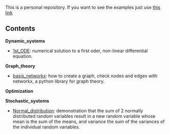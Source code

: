 This is a personal repository. If you want to see the examples just 
use [this link](http://nbviewer.ipython.org/github/JoseGuzman/myIPythonNotebooks/)

## Contents

**Dynamic_systems** 
* [1st_ODE](http://nbviewer.ipython.org/github/JoseGuzman/myIPythonNotebooks/blob/master/Dynamic_systems/1st_ODE.ipynb): numerical solution to a first oder, non-linear differential equation.

**Graph_theory** 

* [basis_networkx](http://nbviewer.ipython.org/github/JoseGuzman/myIPythonNotebooks/blob/master/Graph_theory/basis_networkx.ipynb): how to create a graph, check nodes and edges with networkx, a python library for graph theory.

**Optimization**

**Stochastic_systems** 

* [Normal_distribution](http://nbviewer.ipython.org/github/JoseGuzman/myIPythonNotebooks/blob/master/Stochastic_systems/Normal_distribution.ipynb): demonstration that the sum of 2 normally distributed random variables result in a new random variable whose mean is the sum of the means, and variance the sum of the variances of the individual random variables.

